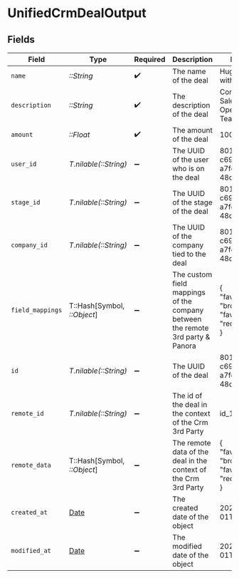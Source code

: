 # UnifiedCrmDealOutput


## Fields

| Field                                                                          | Type                                                                           | Required                                                                       | Description                                                                    | Example                                                                        |
| ------------------------------------------------------------------------------ | ------------------------------------------------------------------------------ | ------------------------------------------------------------------------------ | ------------------------------------------------------------------------------ | ------------------------------------------------------------------------------ |
| `name`                                                                         | *::String*                                                                     | :heavy_check_mark:                                                             | The name of the deal                                                           | Huge Contract with Acme                                                        |
| `description`                                                                  | *::String*                                                                     | :heavy_check_mark:                                                             | The description of the deal                                                    | Contract with Sales Operations Team                                            |
| `amount`                                                                       | *::Float*                                                                      | :heavy_check_mark:                                                             | The amount of the deal                                                         | 1000                                                                           |
| `user_id`                                                                      | *T.nilable(::String)*                                                          | :heavy_minus_sign:                                                             | The UUID of the user who is on the deal                                        | 801f9ede-c698-4e66-a7fc-48d19eebaa4f                                           |
| `stage_id`                                                                     | *T.nilable(::String)*                                                          | :heavy_minus_sign:                                                             | The UUID of the stage of the deal                                              | 801f9ede-c698-4e66-a7fc-48d19eebaa4f                                           |
| `company_id`                                                                   | *T.nilable(::String)*                                                          | :heavy_minus_sign:                                                             | The UUID of the company tied to the deal                                       | 801f9ede-c698-4e66-a7fc-48d19eebaa4f                                           |
| `field_mappings`                                                               | T::Hash[Symbol, *::Object*]                                                    | :heavy_minus_sign:                                                             | The custom field mappings of the company between the remote 3rd party & Panora | {<br/>"fav_dish": "broccoli",<br/>"fav_color": "red"<br/>}                     |
| `id`                                                                           | *T.nilable(::String)*                                                          | :heavy_minus_sign:                                                             | The UUID of the deal                                                           | 801f9ede-c698-4e66-a7fc-48d19eebaa4f                                           |
| `remote_id`                                                                    | *T.nilable(::String)*                                                          | :heavy_minus_sign:                                                             | The id of the deal in the context of the Crm 3rd Party                         | id_1                                                                           |
| `remote_data`                                                                  | T::Hash[Symbol, *::Object*]                                                    | :heavy_minus_sign:                                                             | The remote data of the deal in the context of the Crm 3rd Party                | {<br/>"fav_dish": "broccoli",<br/>"fav_color": "red"<br/>}                     |
| `created_at`                                                                   | [Date](https://ruby-doc.org/stdlib-2.6.1/libdoc/date/rdoc/Date.html)           | :heavy_minus_sign:                                                             | The created date of the object                                                 | 2024-10-01T12:00:00Z                                                           |
| `modified_at`                                                                  | [Date](https://ruby-doc.org/stdlib-2.6.1/libdoc/date/rdoc/Date.html)           | :heavy_minus_sign:                                                             | The modified date of the object                                                | 2024-10-01T12:00:00Z                                                           |